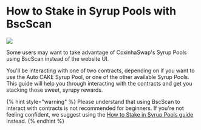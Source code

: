# How to Stake in Syrup Pools with BscScan

![](../../.gitbook/assets/docs-masthead-2-%20%282%29.png)

Some users may want to take advantage of CoxinhaSwap's Syrup Pools using BscScan instead of the website UI.

You'll be interacting with one of two contracts, depending on if you want to use the Auto CAKE Syrup Pool, or one of the other available Syrup Pools. This guide will help you through interacting with the contracts and get you stacking those sweet, syrupy rewards.

{% hint style="warning" %}
Please understand that using BscScan to interact with contracts is not recommended for beginners. If you're not feeling confident, we suggest using the [How to Stake in Syrup Pools guide](https://docs.CoxinhaSwap.finance/products/syrup-pool/syrup-pool-guide) instead.
{% endhint %}



